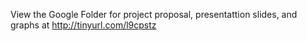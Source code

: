 View the Google Folder for project proposal, presentattion slides, and graphs at http://tinyurl.com/l9cpstz 
